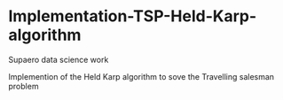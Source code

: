 # Implementation-TSP-Held-Karp-algorithm
Supaero data science work

Implemention of the Held Karp algorithm to sove the Travelling salesman problem
